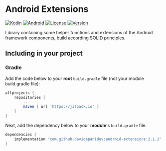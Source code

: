 # Android Extensions

[![Kotlin](https://img.shields.io/badge/kotlin-1.7.20-blue.svg?logo=kotlin)](http://kotlinlang.org)
[![Android](https://img.shields.io/badge/API-23%2B-brightgreen.svg?style=flat)]()
[![License](https://img.shields.io/github/license/davidepanidev/android-extensions?color=orange)]()
[![Version](https://img.shields.io/jitpack/version/com.github.davidepanidev/android-extensions?color=red&label=JitPack)](https://jitpack.io/#davidepanidev/android-extensions)

Library containing some helper functions and extensions of the Android framework components, build according SOLID principles.


## Including in your project

### Gradle
Add the code below to your **root** `build.gradle` file (not your module build.gradle file):
```gradle
allprojects {
    repositories {
        ..
        maven { url 'https://jitpack.io' }
    }
}
```

Next, add the dependency below to your **module**'s `build.gradle` file:

```gradle
dependencies {
    implementation "com.github.davidepanidev:android-extensions:2.1.1"
}
```